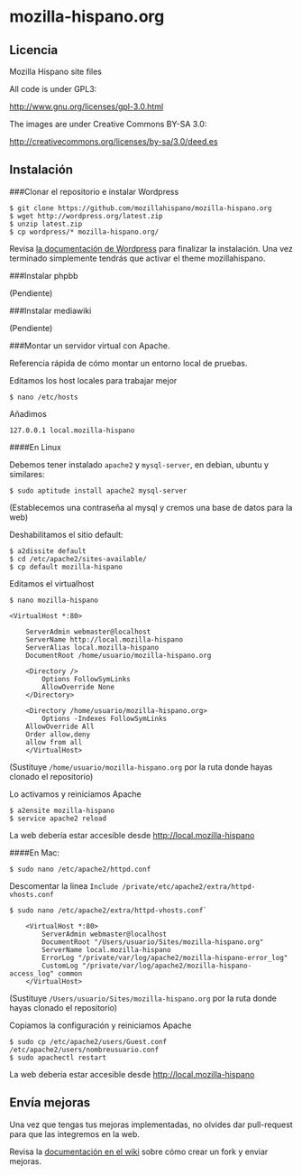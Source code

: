mozilla-hispano.org
===================

Licencia
---------

Mozilla Hispano site files

All code is under GPL3:

http://www.gnu.org/licenses/gpl-3.0.html

The images are under Creative Commons BY-SA 3.0:

http://creativecommons.org/licenses/by-sa/3.0/deed.es


Instalación
-----------

###Clonar el repositorio e instalar Wordpress

    $ git clone https://github.com/mozillahispano/mozilla-hispano.org
    $ wget http://wordpress.org/latest.zip
    $ unzip latest.zip
    $ cp wordpress/* mozilla-hispano.org/

Revisa [la documentación de Wordpress](http://codex.wordpress.org/es:Istalando_Wordpress#La_famosa_.C2.ABInstalaci.C3.B3n_de_5_minutos.C2.BB) para finalizar la instalación. Una vez terminado simplemente tendrás que activar el theme mozillahispano.

###Instalar phpbb

(Pendiente)

###Instalar mediawiki

(Pendiente)

###Montar un servidor virtual con Apache.

Referencia rápida de cómo montar un entorno local de pruebas.

Editamos los host locales para trabajar mejor

    $ nano /etc/hosts

Añadimos

```127.0.0.1 local.mozilla-hispano```

####En Linux

Debemos tener instalado ``apache2`` y ``mysql-server``, en debian, ubuntu y similares:

    $ sudo aptitude install apache2 mysql-server

(Establecemos una contraseña al mysql y cremos una base de datos para la web)

Deshabilitamos el sitio default:

    $ a2dissite default
    $ cd /etc/apache2/sites-available/
    $ cp default mozilla-hispano

Editamos el virtualhost

    $ nano mozilla-hispano

```
<VirtualHost *:80>
        
    ServerAdmin webmaster@localhost
    ServerName http://local.mozilla-hispano
    ServerAlias local.mozilla-hispano
    DocumentRoot /home/usuario/mozilla-hispano.org
      
    <Directory />
        Options FollowSymLinks
        AllowOverride None
    </Directory>
                
    <Directory /home/usuario/mozilla-hispano.org>
        Options -Indexes FollowSymLinks
	AllowOverride All
	Order allow,deny
	allow from all
    </VirtualHost>
```
(Sustituye ``/home/usuario/mozilla-hispano.org`` por la ruta donde hayas clonado el repositorio)

Lo activamos y reiniciamos Apache

    $ a2ensite mozilla-hispano
    $ service apache2 reload
    
La web debería estar accesible desde http://local.mozilla-hispano

####En Mac:

    $ sudo nano /etc/apache2/httpd.conf

Descomentar la linea ``Include /private/etc/apache2/extra/httpd-vhosts.conf``

    $ sudo nano /etc/apache2/extra/httpd-vhosts.conf`

```
    <VirtualHost *:80>
        ServerAdmin webmaster@localhost
        DocumentRoot "/Users/usuario/Sites/mozilla-hispano.org"
        ServerName local.mozilla-hispano
        ErrorLog "/private/var/log/apache2/mozilla-hispano-error_log"
        CustomLog "/private/var/log/apache2/mozilla-hispano-access_log" common
    </VirtualHost>
```

(Sustituye ``/Users/usuario/Sites/mozilla-hispano.org`` por la ruta donde hayas clonado el repositorio)

Copiamos la configuración y reiniciamos Apache

    $ sudo cp /etc/apache2/users/Guest.conf /etc/apache2/users/nombreusuario.conf
    $ sudo apachectl restart

La web debería estar accesible desde http://local.mozilla-hispano

Envía mejoras
-----------

Una vez que tengas tus mejoras implementadas, no olvides dar pull-request para que las integremos en la web.

Revisa la [documentación en el wiki](https://www.mozilla-hispano.org/documentacion/C%C3%B3mo_usar_el_repositorio_de_c%C3%B3digo#Github) sobre cómo crear un fork y enviar mejoras.
